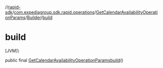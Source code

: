 //[rapid-sdk](../../../../index.md)/[com.expediagroup.sdk.rapid.operations](../../index.md)/[GetCalendarAvailabilityOperationParams](../index.md)/[Builder](index.md)/[build](build.md)

# build

[JVM]\

public final [GetCalendarAvailabilityOperationParams](../index.md)[build](build.md)()
